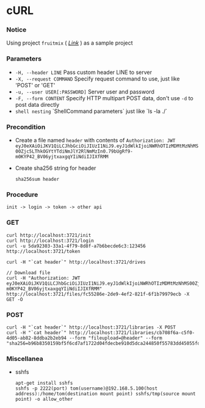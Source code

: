 # cURL

### Notice
Using project `fruitmix` ( [*Link*](https://github.com/JiangWeiGitHub/FruitMix) ) as a sample project

### Parameters
+ `-H, --header LINE` Pass custom header LINE to server
+ `-X, --request COMMAND` Specify request command to use, just like 'POST' or 'GET'
+ `-u, --user USER[:PASSWORD]` Server user and password
+ `-F, --form CONTENT` Specify HTTP multipart POST data, don't use `-d` to post data directly
+ `shell nesting` \`ShellCommand parameters\` just like \`ls -la ./\`

### Precondition
+ Create a file named `header` with contents of `Authorization: JWT eyJ0eXAiOiJKV1QiLCJhbGciOiJIUzI1NiJ9.eyJ1dWlkIjoiNWRhOTIzMDMtMzNhMS00Zjc5LThkOGYtYTdiNmJlY2RlNmMzIn0.79bUgRf9-m0KYP42_BV06yjtxaxgqYIiNdiIJIXfRMM`<p>
+ Create sha256 string for header<p>
`sha256sum header`

### Procedure
`init -> login -> token -> other api`

### GET

  ```
  curl http://localhost:3721/init
  curl http://localhost:3721/login        
  curl -u 5da92303-33a1-4f79-8d8f-a7b6becde6c3:123456 http://localhost:3721/token        
  
  curl -H "`cat header`" http://localhost:3721/drives
  
  // Download file
  curl -H "Authorization: JWT eyJ0eXAiOiJKV1QiLCJhbGciOiJIUzI1NiJ9.eyJ1dWlkIjoiNWRhOTIzMDMtMzNhMS00Zjc5LThkOGYtYTdiNmJlY2RlNmMzIn0.79bUgRf9-m0KYP42_BV06yjtxaxgqYIiNdiIJIXfRMM" http://localhost:3721/files/fc55286e-2de9-4ef2-821f-6f1b79979ecb -X GET -O
  ```

### POST

  ```
  curl -H "`cat header`" http://localhost:3721/libraries -X POST
  curl -H "`cat header`" http://localhost:3721/libraries/cb708f6a-c5f0-4d05-ab82-8ddba2b2eb94 --form "fileupload=@header" --form "sha256=b96b8350159bf5f6cd7af1722d04fdecbe910d5dca244850f55783dd45055fd3"
  ```

### Miscellanea
+ sshfs

  ```
  apt-get install sshfs
  sshfs -p 2222(port) tom(username)@192.168.5.100(host address):/home/tom(destination mount point) sshfs/tmp(source mount point) -o allow_other
  ```
